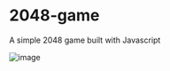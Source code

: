 # 2048-game
A simple 2048 game built with Javascript

![image](https://github.com/zeynepcevik/2048-game/assets/108426615/ae762c2a-228e-4287-894b-a20b8a013582)

